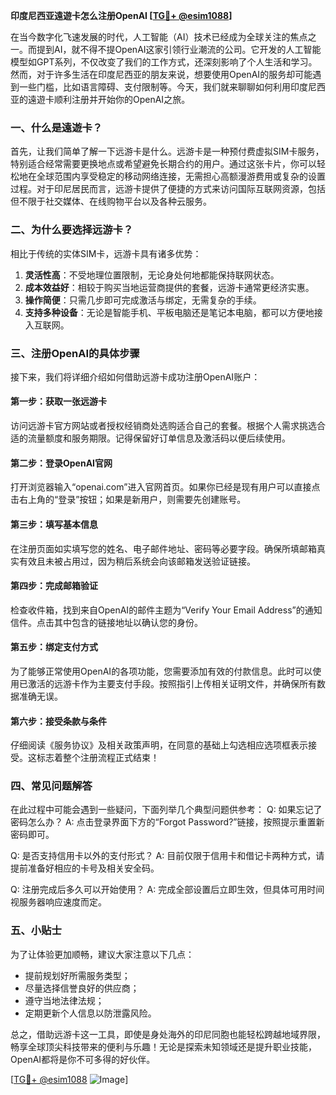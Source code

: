 **印度尼西亚遠遊卡怎么注册OpenAI [[TG💪+ @esim1088](https://t.me/s/esim1088)]**

在当今数字化飞速发展的时代，人工智能（AI）技术已经成为全球关注的焦点之一。而提到AI，就不得不提OpenAI这家引领行业潮流的公司。它开发的人工智能模型如GPT系列，不仅改变了我们的工作方式，还深刻影响了个人生活和学习。然而，对于许多生活在印度尼西亚的朋友来说，想要使用OpenAI的服务却可能遇到一些门槛，比如语言障碍、支付限制等。今天，我们就来聊聊如何利用印度尼西亚的遠遊卡顺利注册并开始你的OpenAI之旅。

### 一、什么是遠遊卡？

首先，让我们简单了解一下远游卡是什么。远游卡是一种预付费虚拟SIM卡服务，特别适合经常需要更换地点或希望避免长期合约的用户。通过这张卡片，你可以轻松地在全球范围内享受稳定的移动网络连接，无需担心高额漫游费用或复杂的设置过程。对于印尼居民而言，远游卡提供了便捷的方式来访问国际互联网资源，包括但不限于社交媒体、在线购物平台以及各种云服务。

### 二、为什么要选择远游卡？

相比于传统的实体SIM卡，远游卡具有诸多优势：
1. **灵活性高**：不受地理位置限制，无论身处何地都能保持联网状态。
2. **成本效益好**：相较于购买当地运营商提供的套餐，远游卡通常更经济实惠。
3. **操作简便**：只需几步即可完成激活与绑定，无需复杂的手续。
4. **支持多种设备**：无论是智能手机、平板电脑还是笔记本电脑，都可以方便地接入互联网。

### 三、注册OpenAI的具体步骤

接下来，我们将详细介绍如何借助远游卡成功注册OpenAI账户：

#### 第一步：获取一张远游卡
访问远游卡官方网站或者授权经销商处选购适合自己的套餐。根据个人需求挑选合适的流量额度和服务期限。记得保留好订单信息及激活码以便后续使用。

#### 第二步：登录OpenAI官网
打开浏览器输入“openai.com”进入官网首页。如果你已经是现有用户可以直接点击右上角的“登录”按钮；如果是新用户，则需要先创建账号。

#### 第三步：填写基本信息
在注册页面如实填写您的姓名、电子邮件地址、密码等必要字段。确保所填邮箱真实有效且未被占用过，因为稍后系统会向该邮箱发送验证链接。

#### 第四步：完成邮箱验证
检查收件箱，找到来自OpenAI的邮件主题为“Verify Your Email Address”的通知信件。点击其中包含的链接地址以确认您的身份。

#### 第五步：绑定支付方式
为了能够正常使用OpenAI的各项功能，您需要添加有效的付款信息。此时可以使用已激活的远游卡作为主要支付手段。按照指引上传相关证明文件，并确保所有数据准确无误。

#### 第六步：接受条款与条件
仔细阅读《服务协议》及相关政策声明，在同意的基础上勾选相应选项框表示接受。这标志着整个注册流程正式结束！

### 四、常见问题解答

在此过程中可能会遇到一些疑问，下面列举几个典型问题供参考：
Q: 如果忘记了密码怎么办？
A: 点击登录界面下方的“Forgot Password?”链接，按照提示重置新密码即可。

Q: 是否支持信用卡以外的支付形式？
A: 目前仅限于信用卡和借记卡两种方式，请提前准备好相应的卡号及相关安全码。

Q: 注册完成后多久可以开始使用？
A: 完成全部设置后立即生效，但具体可用时间视服务器响应速度而定。

### 五、小贴士

为了让体验更加顺畅，建议大家注意以下几点：
- 提前规划好所需服务类型；
- 尽量选择信誉良好的供应商；
- 遵守当地法律法规；
- 定期更新个人信息以防泄露风险。

总之，借助远游卡这一工具，即使是身处海外的印尼同胞也能轻松跨越地域界限，畅享全球顶尖科技带来的便利与乐趣！无论是探索未知领域还是提升职业技能，OpenAI都将是你不可多得的好伙伴。

[[TG💪+ @esim1088](https://t.me/s/esim1088) ![Image](https://i.postimg.cc/4NQfJmqS/Snipaste-2025-05-13-00-14-12.png)]